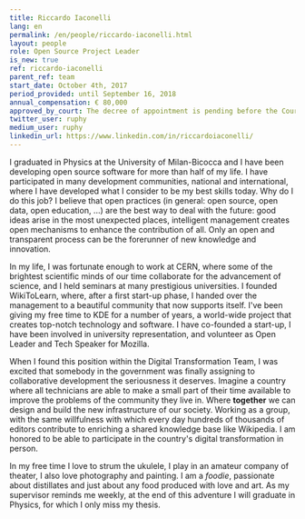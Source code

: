```yaml
---
title: Riccardo Iaconelli
lang: en
permalink: /en/people/riccardo-iaconelli.html
layout: people
role: Open Source Project Leader
is_new: true
ref: riccardo-iaconelli
parent_ref: team
start_date: October 4th, 2017
period_provided: until September 16, 2018
annual_compensation: € 80,000
approved_by_court: The decree of appointment is pending before the Court of Auditors.
twitter_user: ruphy
medium_user: ruphy
linkedin_url: https://www.linkedin.com/in/riccardoiaconelli/
---
```


I graduated in Physics at the University of Milan-Bicocca and I have been developing open source software for more than half of my life. I have participated in many development communities, national and international, where I have developed what I consider to be my best skills today. Why do I do this job? I believe that open practices (in general: open source, open data, open education, ...) are the best way to deal with the future: good ideas arise in the most unexpected places, intelligent management creates open mechanisms to enhance the contribution of all. Only an open and transparent process can be the forerunner of new knowledge and innovation.

In my life, I was fortunate enough to work at CERN, where some of the brightest scientific minds of our time collaborate for the advancement of science, and I held seminars at many prestigious universities. I founded WikiToLearn, where, after a first start-up phase, I handed over the management to a beautiful community that now supports itself. I've been giving my free time to KDE for a number of years, a world-wide project that creates top-notch technology and software. I have co-founded a start-up, I have been involved in university representation, and volunteer as Open Leader and Tech Speaker for Mozilla.

When I found this position within the Digital Transformation Team, I was excited that somebody in the government was finally assigning to collaborative development the seriousness it deserves. Imagine a country where all technicians are able to make a small part of their time available to improve the problems of the community they live in. Where **together** we can design and build the new infrastructure of our society. Working as a group, with the same willfulness with which every day hundreds of thousands of editors contribute to enriching a shared knowledge base like Wikipedia. I am honored to be able to participate in the country's digital transformation in person.

In my free time I love to strum the ukulele, I play in an amateur company of theater, I also love photography and painting. I am a _foodie_, passionate about distillates and just about any food produced with love and art. As my supervisor reminds me weekly, at the end of this adventure I will graduate in Physics, for which I only miss my thesis.
